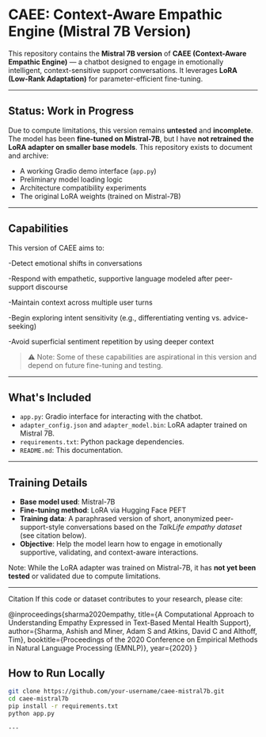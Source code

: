 # CAEE: Context-Aware Empathic Engine (Mistral 7B Version)

This repository contains the **Mistral 7B version** of **CAEE (Context-Aware Empathic Engine)** — a chatbot designed to engage in emotionally intelligent, context-sensitive support conversations. It leverages **LoRA (Low-Rank Adaptation)** for parameter-efficient fine-tuning.

---

## Status: Work in Progress

Due to compute limitations, this version remains **untested** and **incomplete**.  
The model has been **fine-tuned on Mistral-7B**, but I have **not retrained the LoRA adapter on smaller base models**. This repository exists to document and archive:

- A working Gradio demo interface (`app.py`)
- Preliminary model loading logic
- Architecture compatibility experiments
- The original LoRA weights (trained on Mistral-7B)

---

## Capabilities

This version of CAEE aims to:

-Detect emotional shifts in conversations

-Respond with empathetic, supportive language modeled after peer-support discourse

-Maintain context across multiple user turns

-Begin exploring intent sensitivity (e.g., differentiating venting vs. advice-seeking)

-Avoid superficial sentiment repetition by using deeper context

>⚠️ Note: Some of these capabilities are aspirational in this version and depend on future fine-tuning and testing.

---

## What's Included

- `app.py`: Gradio interface for interacting with the chatbot.
- `adapter_config.json` and `adapter_model.bin`: LoRA adapter trained on Mistral 7B.
- `requirements.txt`: Python package dependencies.
- `README.md`: This documentation.

---

## Training Details

- **Base model used**: Mistral-7B  
- **Fine-tuning method**: LoRA via Hugging Face PEFT  
- **Training data**: A paraphrased version of short, anonymized peer-support-style conversations based on the *TalkLife empathy dataset* (see citation below).  
- **Objective**: Help the model learn how to engage in emotionally supportive, validating, and context-aware interactions.

Note: While the LoRA adapter was trained on Mistral-7B, it has **not yet been tested** or validated due to compute limitations.

---

Citation
If this code or dataset contributes to your research, please cite:

@inproceedings{sharma2020empathy,
  title={A Computational Approach to Understanding Empathy Expressed in Text-Based Mental Health Support},
  author={Sharma, Ashish and Miner, Adam S and Atkins, David C and Althoff, Tim},
  booktitle={Proceedings of the 2020 Conference on Empirical Methods in Natural Language Processing (EMNLP)},
  year={2020}
}


## How to Run Locally

```bash
git clone https://github.com/your-username/caee-mistral7b.git
cd caee-mistral7b
pip install -r requirements.txt
python app.py

---


